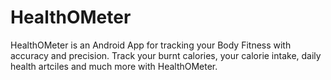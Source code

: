 # HealthOMeter
HealthOMeter is an Android App for tracking your Body Fitness with accuracy and precision. Track your burnt calories, your calorie intake, daily health artciles and much more with HealthOMeter.
